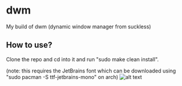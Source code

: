 # dwm
 My build of dwm (dynamic window manager from suckless)
 ## How to use?
 Clone the repo and cd into it and run "sudo make clean install".
 
 (note: this requires the JetBrains font which can be downloaded using "sudo pacman -S ttf-jetbrains-mono" on arch)
![alt text](https://imgur.com/a/rilsoM7)
